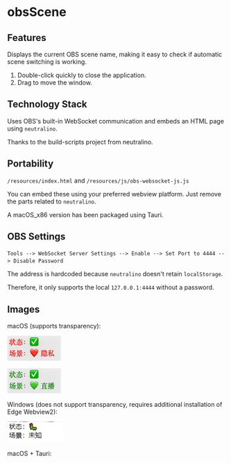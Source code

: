 # obsScene

## Features

Displays the current OBS scene name, making it easy to check if automatic scene switching is working.

1. Double-click quickly to close the application.
2. Drag to move the window.

## Technology Stack

Uses OBS's built-in WebSocket communication and embeds an HTML page using `neutralino`.

Thanks to the build-scripts project from neutralino.

## Portability

`/resources/index.html` and `/resources/js/obs-websocket-js.js`

You can embed these using your preferred webview platform. Just remove the parts related to `neutralino`.

A macOS\_x86 version has been packaged using Tauri.

## OBS Settings

`Tools --> WebSocket Server Settings --> Enable --> Set Port to 4444 --> Disable Password`

The address is hardcoded because `neutralino` doesn't retain `localStorage`.

Therefore, it only supports the local `127.0.0.1:4444` without a password.

## Images

macOS (supports transparency):

![](./screens/1.jpg)

![](./screens/2.jpg)

Windows (does not support transparency, requires additional installation of Edge Webview2):

![](./screens/3.jpg)

macOS + Tauri:

